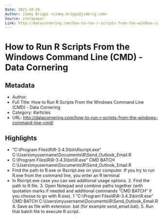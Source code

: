 ```yaml
---
Date: 2021-10-26
Author: Jimmy Briggs <jimmy.briggs@jimbrig.com>
Source: instapaper
Link: http://datacornering.com/how-to-run-r-scripts-from-the-windows-command-line-cmd/
---
```

# How to Run R Scripts From the Windows Command Line (CMD) - Data Cornering

## Metadata
- Author: 
- Full Title: How to Run R Scripts From the Windows Command Line (CMD) - Data Cornering
- Category: #articles
- URL: http://datacornering.com/how-to-run-r-scripts-from-the-windows-command-line-cmd/

## Highlights
- "C:\Program Files\R\R-3.4.3\bin\Rscript.exe" C:\Users\myusername\Documents\R\Send_Outlook_Email.R
- C:\Program Files\R\R-3.4.3\bin\R.exe" CMD BATCH C:\Users\myusername\Documents\R\Send_Outlook_Email.R
- Find the path to R.exe or Rscript.exe on your computer. If you try to run R.exe from the command line, you enter an R terminal
- In Rscript.exe case you can see additional usage options.
  2. Find the path to R file.
  3. Open Notepad and combine paths together (with quotation marks if needed and additional commands “CMD BATCH” if you choose to go with R.exe).
  1
  "C:\Program Files\R\R-3.4.3\bin\R.exe" CMD BATCH C:\Users\myusername\Documents\R\Send_Outlook_Email.R
  4. Save as file with extension .bat (for example send_email.bat).
  5. Run that batch file to execute R script.

